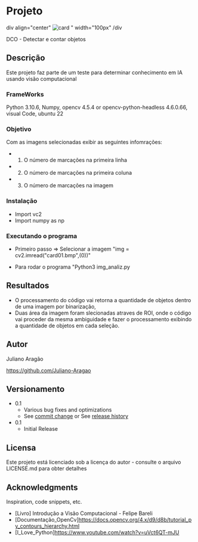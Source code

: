 # Projeto
div align="center"
![card](https://user-images.githubusercontent.com/65972745/209704542-ad1f05eb-b692-4f1d-89fb-68376d726c44.png) " width="100px" 
/div

DCO - Detectar e contar objetos

## Descrição

Este projeto faz parte de um teste para determinar conhecimento em IA usando visão computacional

### FrameWorks

Python 3.10.6,  Numpy, opencv 4.5.4 or opencv-python-headless 4.6.0.66, visual Code, ubuntu 22 

### Objetivo

Com as imagens selecionadas exibir as seguintes infomrações:  
   * 1. O número de marcações na primeira linha
   * 2. O número de marcações na primeira coluna
   * 3. O número de marcações na imagem

### Instalação

* Import vc2
* Import numpy as np

### Executando o programa

* Primeiro passo => Selecionar a imagem
"img = cv2.imread("card01.bmp",(0))"

* Para rodar o programa
"Python3 img_analiz.py

## Resultados

* O processamento do código vai retorna a quantidade de objetos dentro de uma imagem por binarização, 
* Duas área da imagem foram slecionadas atraves de ROI, onde o código vai proceder da mesma ambiguidade e fazer 
    o processamento exibindo a quantidade de objetos em cada seleção. 
## Autor

Juliano Aragão

https://github.com/Juliano-Aragao

## Versionamento 

* 0.1
    * Various bug fixes and optimizations
    * See [commit change]() or See [release history]()
* 0.1
    * Initial Release

## Licensa 

Este projeto está licenciado sob a licença do autor - consulte o arquivo LICENSE.md para obter detalhes

## Acknowledgments

Inspiration, code snippets, etc.
* [Livro] Introdução a Visão Computacional - Felipe Bareli
* [Documentação_OpenCv]https://docs.opencv.org/4.x/d9/d8b/tutorial_py_contours_hierarchy.html
* [I_Love_Python]https://www.youtube.com/watch?v=uVct6QT-mJU
